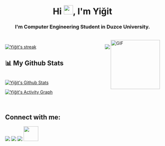 
<h1 align="center">Hi <img src="https://raw.githubusercontent.com/MartinHeinz/MartinHeinz/master/wave.gif" width="30px">, I'm Yiğit</h1>
<h3 width="30px" align="center">I'm Computer Engineering Student in Duzce University.</h3>
<br/>



 <img align="right" alt="GIF" height="160px" src="https://octodex.github.com/images/daftpunktocat-thomas.gif" />
<p align="right"><a href="https://spotify-github-profile.vercel.app/api/view?uid=songraper&redirect=true"><img align="right" src="https://spotify-github-profile.vercel.app/api/view?uid=songraper&cover_image=true&theme=default"><a/></p>

<p align="left">
    <a href="https://github.com/yigit-sen/github-readme-streak-stats">
        <img title="🔥 Get streak stats for your profile at git.io/streak-stats" alt="Yiğit's streak" src="https://github-readme-streak-stats.herokuapp.com/?user=yigit-sen&theme=black-ice&hide_border=true&stroke=0000&background=060A0CD0"/>
    </a>
</p>

## 📊 My Github Stats

  <br/>
    <a href="https://github.com/yigit-sen/github-readme-stats"><img alt="Yiğit's Github Stats" src="https://github-readme-stats.vercel.app/api?username=yigit-sen&show_icons=true&count_private=true&theme=react&hide_border=true&bg_color=0D1117" /></a>
  <br/>


<a href="https://github.com/SubhamRaoniar28/github-readme-activity-graph"><img alt="Yiğit's Activity Graph" src="https://activity-graph.herokuapp.com/graph?username=yigit-sen&bg_color=0D1117&color=5BCDEC&line=5BCDEC&point=FFFFFF&hide_border=true" /></a>

<br/>
                                                                                          
## Connect with me:
<p align="left">

<a href = "https://www.linkedin.com/in/yigit-sen/"><img src="https://img.icons8.com/fluent/48/000000/linkedin.png"/></a>
<a href = "https://twitter.com/yigitsn0"><img src="https://img.icons8.com/fluent/48/000000/twitter.png"/></a>
<a href = "https://www.instagram.com/yigitsn0/"><img src="https://img.icons8.com/fluent/48/000000/instagram-new.png"/></a>
<a href = "https://www.yigitsen.com/"><img style="width:48px;height:48px" src="https://img.icons8.com/color/452/geography--v1.png"/></a>

</p>


